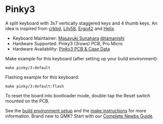 # Pinky3

A split keyboard with 3x7 vertically staggered keys and 4 thumb keys.
An idea is inspired from [crkbd](https://github.com/foostan/crkbd), [Lily58](https://github.com/kata0510/Lily58), [Ergo42](https://github.com/Biacco42/Ergo42) and [Helix](https://github.com/MakotoKurauchi/helix).

* Keyboard Maintainer: [Masayuki Sunahara](https://github.com/tamanishi/) [@tamanishi](https://twitter.com/tamanishi)
* Hardware Supported: Pinky3 (3rows) PCB, Pro Micro
* Hardware Availability: [Pinky3 PCB & Case Data](https://github.com/tamanishi/Pinky3)

Make example for this keyboard (after setting up your build environment):

    make pinky/3:default

Flashing example for this keyboard:

    make pinky/3:default:flash

To reset the board into bootloader mode, double-tap the Reset switch mounted on the PCB.

See the [build environment setup](https://docs.qmk.fm/#/getting_started_build_tools) and the [make instructions](https://docs.qmk.fm/#/getting_started_make_guide) for more information. Brand new to QMK? Start with our [Complete Newbs Guide](https://docs.qmk.fm/#/newbs).
